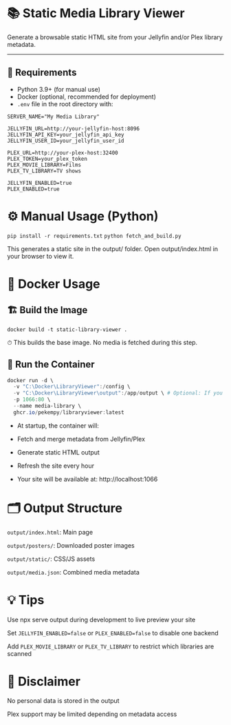 # 📚 Static Media Library Viewer

Generate a browsable static HTML site from your Jellyfin and/or Plex library metadata.

---

## 🧾 Requirements

- Python 3.9+ (for manual use)
- Docker (optional, recommended for deployment)
- `.env` file in the root directory with:

```env
SERVER_NAME="My Media Library"

JELLYFIN_URL=http://your-jellyfin-host:8096
JELLYFIN_API_KEY=your_jellyfin_api_key
JELLYFIN_USER_ID=your_jellyfin_user_id

PLEX_URL=http://your-plex-host:32400
PLEX_TOKEN=your_plex_token
PLEX_MOVIE_LIBRARY=Films
PLEX_TV_LIBRARY=TV shows

JELLYFIN_ENABLED=true
PLEX_ENABLED=true
```

# ⚙️ Manual Usage (Python)

`pip install -r requirements.txt`
`python fetch_and_build.py`

This generates a static site in the output/ folder.
Open output/index.html in your browser to view it.
# 🐳 Docker Usage
## 🏗 Build the Image

`docker build -t static-library-viewer .`

⏱ This builds the base image. No media is fetched during this step.

## 🚀 Run the Container

```powershell
docker run -d \
  -v "C:\Docker\LibraryViewer":/config \
  -v "C:\Docker\LibraryViewer\output":/app/output \ # Optional: If you want to be able to examine the built files
  -p 1066:80 \
  --name media-library \
  ghcr.io/pekempy/libraryviewer:latest
  ```

- At startup, the container will:

- Fetch and merge metadata from Jellyfin/Plex

- Generate static HTML output

- Refresh the site every hour

- Your site will be available at: http://localhost:1066

# 🗂 Output Structure

`output/index.html`: Main page

`output/posters/`: Downloaded poster images

`output/static/`: CSS/JS assets

`output/media.json`: Combined media metadata

# 💡 Tips

Use npx serve output during development to live preview your site

Set `JELLYFIN_ENABLED=false` or `PLEX_ENABLED=false` to disable one backend

Add `PLEX_MOVIE_LIBRARY` or `PLEX_TV_LIBRARY` to restrict which libraries are scanned

# 🔐 Disclaimer

No personal data is stored in the output

Plex support may be limited depending on metadata access